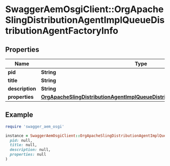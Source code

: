 # SwaggerAemOsgiClient::OrgApacheSlingDistributionAgentImplQueueDistributionAgentFactoryInfo

## Properties

| Name | Type | Description | Notes |
| ---- | ---- | ----------- | ----- |
| **pid** | **String** |  | [optional] |
| **title** | **String** |  | [optional] |
| **description** | **String** |  | [optional] |
| **properties** | [**OrgApacheSlingDistributionAgentImplQueueDistributionAgentFactoryProperties**](OrgApacheSlingDistributionAgentImplQueueDistributionAgentFactoryProperties.md) |  | [optional] |

## Example

```ruby
require 'swagger_aem_osgi'

instance = SwaggerAemOsgiClient::OrgApacheSlingDistributionAgentImplQueueDistributionAgentFactoryInfo.new(
  pid: null,
  title: null,
  description: null,
  properties: null
)
```

